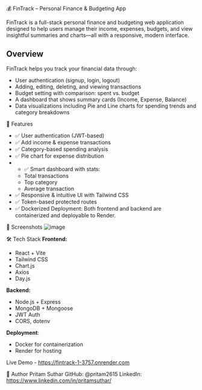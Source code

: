 💰 FinTrack – Personal Finance & Budgeting App

FinTrack is a full-stack personal finance and budgeting web application designed to help users manage their income, expenses, budgets, and view insightful summaries and charts—all with a responsive, modern interface.

## Overview
FinTrack helps you track your financial data through:
- User authentication (signup, login, logout)
- Adding, editing, deleting, and viewing transactions
- Budget setting with comparison: spent vs. budget
- A dashboard that shows summary cards (Income, Expense, Balance)
- Data visualizations including Pie and Line charts for spending trends and category breakdowns

🚀 Features
- ✅ User authentication (JWT-based)
- ✅ Add income & expense transactions
- ✅ Category-based spending analysis
- ✅ Pie chart for expense distribution
- - ✅ Smart dashboard with stats:
  - Total transactions
  - Top category
  - Average transaction
- ✅ Responsive & intuitive UI with Tailwind CSS
- ✅ Token-based protected routes
- ✅ Dockerized Deployment: Both frontend and backend are containerized and deployable to Render.

📸 Screenshots
![image](https://github.com/user-attachments/assets/2c00b18d-e6af-4ff8-92b5-76c54683629d)

🛠 Tech Stack
**Frontend:**
- React + Vite
- Tailwind CSS
- Chart.js
- Axios
- Day.js

**Backend:**
- Node.js + Express
- MongoDB + Mongoose
- JWT Auth
- CORS, dotenv

**Deployment**:
  - Docker for containerization
  - Render for hosting

Live Demo - https://fintrack-1-3757.onrender.com

👤 Author
Pritam Suthar
GitHub: @pritam2615
LinkedIn: https://www.linkedin.com/in/pritamsuthar/
